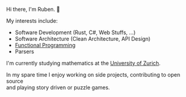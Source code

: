 Hi there, I'm Ruben. 👋

My interests include:
* Software Development (Rust, C#, Web Stuffs, ...)
* Software Architecture (Clean Architecture, API Design)
* [Functional Programming](https://github.com/polyadic/funcky)
* Parsers

I'm currently studying mathematics at the [University of Zurich][UZH].

In my spare time I enjoy working on side projects, contributing to open source \
and playing story driven or puzzle games.

[UZH]: https://www.uzh.ch/
